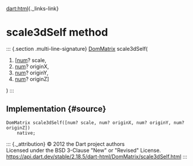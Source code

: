 [dart:html](../../dart-html/dart-html-library){._links-link}

scale3dSelf method
==================

::: {.section .multi-line-signature}
[DomMatrix](../dommatrix-class) scale3dSelf(

1.  \[[num](../../dart-core/num-class)? scale,
2.  [num](../../dart-core/num-class)? originX,
3.  [num](../../dart-core/num-class)? originY,
4.  [num](../../dart-core/num-class)? originZ\]

)
:::

Implementation {#source}
--------------

``` {.language-dart data-language="dart"}
DomMatrix scale3dSelf([num? scale, num? originX, num? originY, num? originZ])
    native;
```

::: {._attribution}
© 2012 the Dart project authors\
Licensed under the BSD 3-Clause \"New\" or \"Revised\" License.\
<https://api.dart.dev/stable/2.18.5/dart-html/DomMatrix/scale3dSelf.html>
:::
